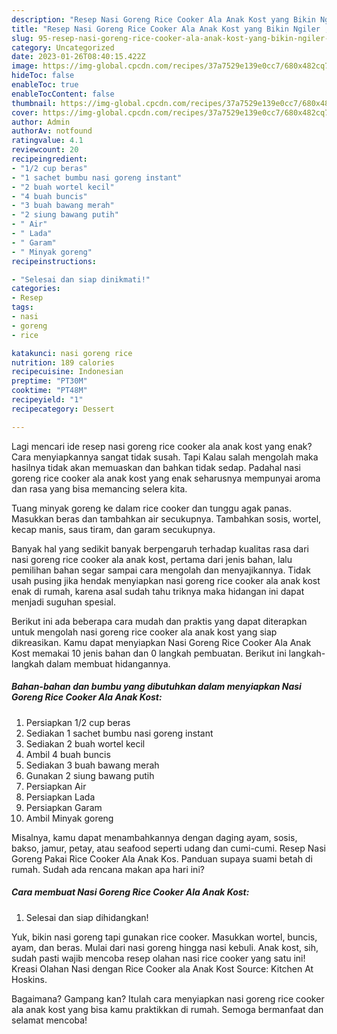 ```yaml
---
description: "Resep Nasi Goreng Rice Cooker Ala Anak Kost yang Bikin Ngiler , Menggugah Selera"
title: "Resep Nasi Goreng Rice Cooker Ala Anak Kost yang Bikin Ngiler , Menggugah Selera"
slug: 95-resep-nasi-goreng-rice-cooker-ala-anak-kost-yang-bikin-ngiler-menggugah-selera
category: Uncategorized
date: 2023-01-26T08:40:15.422Z
image: https://img-global.cpcdn.com/recipes/37a7529e139e0cc7/680x482cq70/nasi-goreng-rice-cooker-ala-anak-kost-foto-resep-utama.jpg
hideToc: false
enableToc: true
enableTocContent: false
thumbnail: https://img-global.cpcdn.com/recipes/37a7529e139e0cc7/680x482cq70/nasi-goreng-rice-cooker-ala-anak-kost-foto-resep-utama.jpg
cover: https://img-global.cpcdn.com/recipes/37a7529e139e0cc7/680x482cq70/nasi-goreng-rice-cooker-ala-anak-kost-foto-resep-utama.jpg
author: Admin
authorAv: notfound
ratingvalue: 4.1
reviewcount: 20
recipeingredient:
- "1/2 cup beras"
- "1 sachet bumbu nasi goreng instant"
- "2 buah wortel kecil"
- "4 buah buncis"
- "3 buah bawang merah"
- "2 siung bawang putih"
- " Air"
- " Lada"
- " Garam"
- " Minyak goreng"
recipeinstructions:

- "Selesai dan siap dinikmati!"
categories:
- Resep
tags:
- nasi
- goreng
- rice

katakunci: nasi goreng rice 
nutrition: 189 calories
recipecuisine: Indonesian
preptime: "PT30M"
cooktime: "PT48M"
recipeyield: "1"
recipecategory: Dessert

---
```



Lagi mencari ide resep nasi goreng rice cooker ala anak kost yang enak? Cara menyiapkannya sangat tidak susah. Tapi Kalau salah mengolah maka hasilnya tidak akan memuaskan dan bahkan tidak sedap. Padahal nasi goreng rice cooker ala anak kost yang enak seharusnya mempunyai aroma dan rasa yang bisa memancing selera kita.


Tuang minyak goreng ke dalam rice cooker dan tunggu agak panas. Masukkan beras dan tambahkan air secukupnya. Tambahkan sosis, wortel, kecap manis, saus tiram, dan garam secukupnya.

Banyak hal yang sedikit banyak berpengaruh terhadap kualitas rasa dari nasi goreng rice cooker ala anak kost, pertama dari jenis bahan, lalu pemilihan bahan segar sampai cara mengolah dan menyajikannya. Tidak usah pusing jika hendak menyiapkan nasi goreng rice cooker ala anak kost enak di rumah, karena asal sudah tahu triknya maka hidangan ini dapat menjadi suguhan spesial.


Berikut ini ada beberapa cara mudah dan praktis yang dapat diterapkan untuk mengolah nasi goreng rice cooker ala anak kost yang siap dikreasikan. Kamu dapat menyiapkan Nasi Goreng Rice Cooker Ala Anak Kost memakai 10 jenis bahan dan 0 langkah pembuatan. Berikut ini langkah-langkah dalam membuat hidangannya.

<!--inarticleads1-->

##### Bahan-bahan dan bumbu yang dibutuhkan dalam menyiapkan Nasi Goreng Rice Cooker Ala Anak Kost:

1. Persiapkan 1/2 cup beras
1. Sediakan 1 sachet bumbu nasi goreng instant
1. Sediakan 2 buah wortel kecil
1. Ambil 4 buah buncis
1. Sediakan 3 buah bawang merah
1. Gunakan 2 siung bawang putih
1. Persiapkan  Air
1. Persiapkan  Lada
1. Persiapkan  Garam
1. Ambil  Minyak goreng


Misalnya, kamu dapat menambahkannya dengan daging ayam, sosis, bakso, jamur, petay, atau seafood seperti udang dan cumi-cumi. Resep Nasi Goreng Pakai Rice Cooker Ala Anak Kos. Panduan supaya suami betah di rumah. Sudah ada rencana makan apa hari ini? 

<!--inarticleads2-->

##### Cara membuat Nasi Goreng Rice Cooker Ala Anak Kost:


1. Selesai dan siap dihidangkan!

Yuk, bikin nasi goreng tapi gunakan rice cooker. Masukkan wortel, buncis, ayam, dan beras. Mulai dari nasi goreng hingga nasi kebuli. Anak kost, sih, sudah pasti wajib mencoba resep olahan nasi rice cooker yang satu ini! Kreasi Olahan Nasi dengan Rice Cooker ala Anak Kost Source: Kitchen At Hoskins. 

Bagaimana? Gampang kan? Itulah cara menyiapkan nasi goreng rice cooker ala anak kost yang bisa kamu praktikkan di rumah. Semoga bermanfaat dan selamat mencoba!
